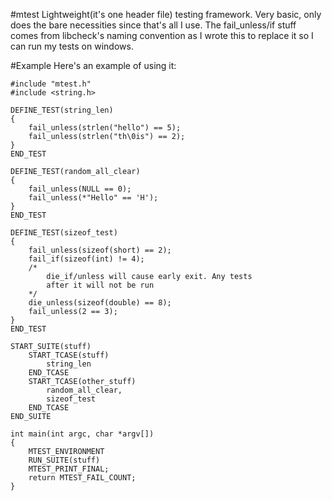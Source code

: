 #mtest
Lightweight(it's one header file) testing framework. Very basic, only does
the bare necessities since that's all I use. The fail\_unless/if stuff
comes from libcheck's naming convention as I wrote this to replace it so
I can run my tests on windows.

#Example
Here's an example of using it:
```
#include "mtest.h"
#include <string.h>

DEFINE_TEST(string_len)
{
	fail_unless(strlen("hello") == 5);
	fail_unless(strlen("th\0is") == 2);
}
END_TEST

DEFINE_TEST(random_all_clear)
{
	fail_unless(NULL == 0);
	fail_unless(*"Hello" == 'H');
}
END_TEST

DEFINE_TEST(sizeof_test)
{
	fail_unless(sizeof(short) == 2);
	fail_if(sizeof(int) != 4);
	/*
	 	die_if/unless will cause early exit. Any tests
		after it will not be run
	*/
	die_unless(sizeof(double) == 8);
	fail_unless(2 == 3);
}
END_TEST

START_SUITE(stuff)
	START_TCASE(stuff)
		string_len
	END_TCASE
	START_TCASE(other_stuff)
		random_all_clear,
		sizeof_test
	END_TCASE
END_SUITE

int main(int argc, char *argv[])
{
	MTEST_ENVIRONMENT
	RUN_SUITE(stuff)
	MTEST_PRINT_FINAL;
	return MTEST_FAIL_COUNT;
}
```

